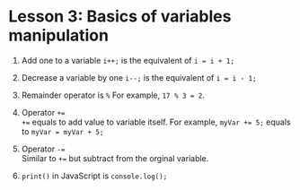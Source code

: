 # Lesson 3: Basics of variables manipulation

1. Add one to a variable
`i++;` is the equivalent of `i = i + 1;`<br/>

2. Decrease a variable by one
`i--;` is the equivalent of `i = i - 1;`<br/>

3. Remainder operator is `%`
For example, `17 % 3 = 2`.

4. Operator `+=` <br/>
`+=` equals to add value to variable itself. For example,
`myVar += 5;` equals to `myVar = myVar + 5;`

5. Operator `-=`<br/>
Similar to `+=` but subtract from the orginal variable.


6. `print()` in JavaScript is `console.log();`
